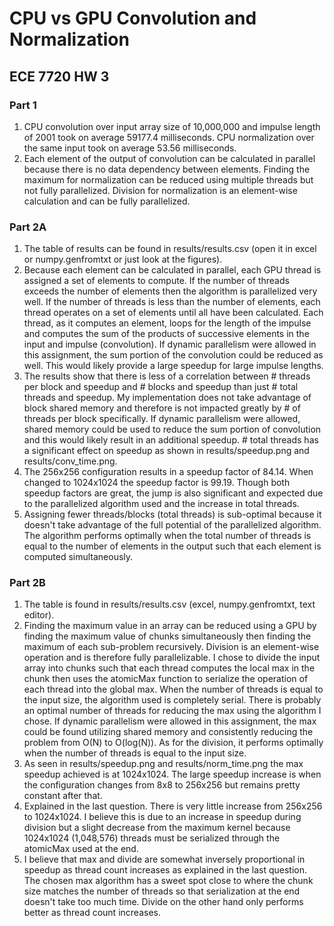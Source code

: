 # CPU vs GPU Convolution and Normalization
## ECE 7720 HW 3

### Part 1
1. CPU convolution over input array size of 10,000,000 and impulse length of 2001 took on average 59177.4 milliseconds. CPU normalization over the same input took on average 53.56 milliseconds.
2. Each element of the output of convolution can be calculated in parallel because there is no data dependency between elements. Finding the maximum for normalization can be reduced using multiple threads but not fully parallelized. Division for normalization is an element-wise calculation and can be fully parallelized.

### Part 2A
1. The table of results can be found in results/results.csv (open it in excel or numpy.genfromtxt or just look at the figures).
2. Because each element can be calculated in parallel, each GPU thread is assigned a set of elements to compute. If the number of threads exceeds the number of elements then the algorithm is parallelized very well. If the number of threads is less than the number of elements, each thread operates on a set of elements until all have been calculated. Each thread, as it computes an element, loops for the length of the impulse and computes the sum of the products of successive elements in the input and impulse (convolution). If dynamic parallelism were allowed in this assignment, the sum portion of the convolution could be reduced as well. This would likely provide a large speedup for large impulse lengths.
3. The results show that there is less of a correlation between # threads per block and speedup and # blocks and speedup than just # total threads and speedup. My implementation does not take advantage of block shared memory and therefore is not impacted greatly by # of threads per block specifically. If dynamic parallelism were allowed, shared memory could be used to reduce the sum portion of convolution and this would likely result in an additional speedup. # total threads has a significant effect on speedup as shown in results/speedup.png and results/conv_time.png.
4. The 256x256 configuration results in a speedup factor of 84.14. When changed to 1024x1024 the speedup factor is 99.19. Though both speedup factors are great, the jump is also significant and expected due to the parallelized algorithm used and the increase in total threads.
5. Assigning fewer threads/blocks (total threads) is sub-optimal because it doesn't take advantage of the full potential of the parallelized algorithm. The algorithm performs optimally when the total number of threads is equal to the number of elements in the output such that each element is computed simultaneously.

### Part 2B
1. The table is found in results/results.csv (excel, numpy.genfromtxt, text editor).
2. Finding the maximum value in an array can be reduced using a GPU by finding the maximum value of chunks simultaneously then finding the maximum of each sub-problem recursively. Division is an element-wise operation and is therefore fully parallelizable. I chose to divide the input array into chunks such that each thread computes the local max in the chunk then uses the atomicMax function to serialize the operation of each thread into the global max. When the number of threads is equal to the input size, the algorithm used is completely serial. There is probably an optimal number of threads for reducing the max using the algorithm I chose. If dynamic parallelism were allowed in this assignment, the max could be found utilizing shared memory and consistently reducing the problem from O(N) to O(log(N)). As for the division, it performs optimally when the number of threads is equal to the input size.
3. As seen in results/speedup.png and results/norm_time.png the max speedup achieved is at 1024x1024. The large speedup increase is when the configuration changes from 8x8 to 256x256 but remains pretty constant after that.
4. Explained in the last question. There is very little increase from 256x256 to 1024x1024. I believe this is due to an increase in speedup during division but a slight decrease from the maximum kernel because 1024x1024 (1,048,576) threads must be serialized through the atomicMax used at the end.
5. I believe that max and divide are somewhat inversely proportional in speedup as thread count increases as explained in the last question. The chosen max algorithm has a sweet spot close to where the chunk size matches the number of threads so that serialization at the end doesn't take too much time. Divide on the other hand only performs better as thread count increases.
